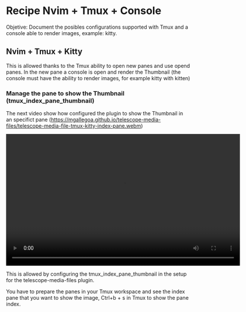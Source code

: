 # Recipe Nvim + Tmux + Console

Objetive:
Document the posibles configurations supported with Tmux and a console able to render images, example: kitty.

## Nvim + Tmux + Kitty

This is allowed thanks to the Tmux ability to open new panes and use opend panes. In the new pane a console is open and render the Thumbnail (the console must have the ability to render images, for example kitty with kitten)

### Manage the pane to show the Thumbnail (tmux_index_pane_thumbnail)

The next video show how configured the plugin to show the Thumbnail in an specifict pane (https://mgallegoa.github.io/telescope-media-files/telescope-media-file-tmux-kitty-index-pane.webm)

<video width="640" height="360" controls>
  <source src="https://mgallegoa.github.io/telescope-media-files/telescope-media-file-tmux-kitty-index-pane.webm" type="video/webm">
  Your browser does not support the video tag.
</video>

This is allowed by configuring the tmux_index_pane_thumbnail in the setup for the telescope-media-files plugin.

You have to prepare the panes in your Tmux workspace and see the index pane that you want to show the image, Ctrl+b + s in Tmux to show the pane index.
